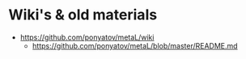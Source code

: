 # Wiki's & old materials

* https://github.com/ponyatov/metaL/wiki
    * https://github.com/ponyatov/metaL/blob/master/README.md
